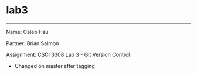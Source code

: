 # lab3
---
Name: Caleb Hsu

Partner: Brian Salmon

Assignment: CSCI 3308 Lab 3 - Git Version Control

- Changed on master after tagging
